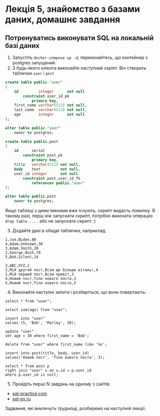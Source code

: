 # Лекція 5, знайомство з базами даних, домашнє завдання

## Потренуватись виконувати SQL на локальній базі даних

1. Запустіть `docker-compose up -d`, переконайтесь, що контейнер з postgres запущений.
2. З будь-якого клієнта виконайте наступний скріпт. Він створить таблички `user` і `post`

```sql
create table public."user"
(
    id         integer      not null
        constraint user_id_pk
            primary key,
    first_name varchar(512) not null,
    last_name  varchar(512) not null,
    age        integer      not null
);

alter table public."user"
    owner to postgres;

create table public.post
(
    id      serial
        constraint post_pk
            primary key,
    title   varchar(512) not null,
    body    text         not null,
    user_id integer      not null
        constraint post_user_id_fk
            references public."user"
);

alter table public.post
    owner to postgres;

```

Якщо таблиці з цими іменами вже існують, скрипт видасть помилку. В такому разі,
перш ніж запускати скрипт, потрібно виконати операцію `drop table ....` або не запускати скрипт :)

3. Додайте дані в обидві таблички, наприклад:

```
1,Joe,Biden,80
4,Adam,Unknown,30
3,Adam,Smith,20
2,George,Bush,70
5,Bob,Silent,14
```
```
3,ABC,XYZ,2
2,Мій другий пост,Всім ще більше вітань!,4
1,Мій перший пост,Всім привіт,3
4,Новий пост,Тіло нового поста,3
5,Новий пост,Тіло нового поста,3
```

4. Виконайте наступні запити і розберіться, що вони повертають:

```agsl
select * from "user";

select sum(age) from "user";

insert into "user"
values (5, 'Bob', 'Marley', 30);

update "user"
set age = 30 where first_name = 'Bob';

delete from "user" where first_name like '%n';

insert into post(title, body, user_id)
values('Новий пост', 'Тіло нового поста', 3);

select * from post p
right join "user" u on u.id = p.user_id
where p.user_id is null;
```

5. Пройдіть перші N завдань на одному з сайтів:
* [sql-practice.com](https://www.sql-practice.com)
* [sql-ex.ru](https://www.sql-ex.ru/learn_exercises.php)

Задвання, які викличуть труднощі, розберемо на наступній лекції.

